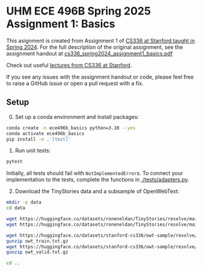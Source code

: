 # UHM ECE 496B Spring 2025 Assignment 1: Basics

This asignment is created from Assignment 1 of [CS336 at Stanford taught in Spring 2024](https://stanford-cs336.github.io/spring2024/). 
For the full description of the original assignment, see the assignment handout at
[cs336_spring2024_assignment1_basics.pdf](./cs336_spring2024_assignment1_basics.pdf)

Check out useful [lectures from CS336 at Stanford](https://github.com/stanford-cs336/spring2024-lectures).

If you see any issues with the assignment handout or code, please feel free to
raise a GitHub issue or open a pull request with a fix.

## Setup

0. Set up a conda environment and install packages:

``` sh
conda create -n ece496b_basics python=3.10 --yes
conda activate ece496b_basics
pip install -e .'[test]'
```

1. Run unit tests:

``` sh
pytest
```

Initially, all tests should fail with `NotImplementedError`s.
To connect your implementation to the tests, complete the
functions in [./tests/adapters.py](./tests/adapters.py).

2. Download the TinyStories data and a subsample of OpenWebText:

``` sh
mkdir -p data
cd data

wget https://huggingface.co/datasets/roneneldan/TinyStories/resolve/main/TinyStoriesV2-GPT4-train.txt
wget https://huggingface.co/datasets/roneneldan/TinyStories/resolve/main/TinyStoriesV2-GPT4-valid.txt

wget https://huggingface.co/datasets/stanford-cs336/owt-sample/resolve/main/owt_train.txt.gz
gunzip owt_train.txt.gz
wget https://huggingface.co/datasets/stanford-cs336/owt-sample/resolve/main/owt_valid.txt.gz
gunzip owt_valid.txt.gz

cd ..
```

